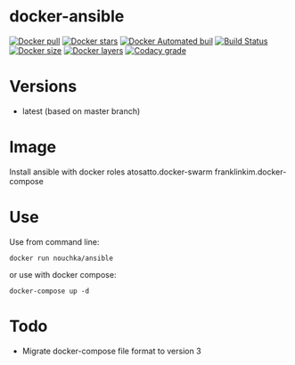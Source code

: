 # docker-ansible

[![Docker pull](https://img.shields.io/docker/pulls/nouchka/ansible)](https://hub.docker.com/r/nouchka/ansible/)
[![Docker stars](https://img.shields.io/docker/stars/nouchka/ansible)](https://hub.docker.com/r/nouchka/ansible/)
[![Docker Automated buil](https://img.shields.io/docker/automated/nouchka/ansible.svg)](https://hub.docker.com/r/nouchka/ansible/)
[![Build Status](https://img.shields.io/travis/nouchka/docker-ansible/master)](https://travis-ci.org/nouchka/docker-ansible)
[![Docker size](https://img.shields.io/docker/image-size/nouchka/ansible/latest)](https://hub.docker.com/r/nouchka/ansible/)
[![Docker layers](https://img.shields.io/microbadger/layers/nouchka/ansible/latest)](https://hub.docker.com/r/nouchka/ansible/)
[![Codacy grade](https://img.shields.io/codacy/grade/6346121fdf434dc59ac4b50269189c9d)](https://hub.docker.com/r/nouchka/ansible/)

# Versions

* latest (based on master branch)

# Image

Install ansible with docker roles atosatto.docker-swarm franklinkim.docker-compose

# Use

Use from command line:

	docker run nouchka/ansible
or use with docker compose:

	docker-compose up -d

# Todo

* Migrate docker-compose file format to version 3

